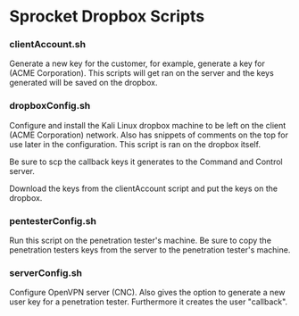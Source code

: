 # Sprocket Dropbox Scripts

### clientAccount.sh

Generate a new key for the customer, for example, generate a key for (ACME Corporation). This scripts will get ran on the server and the keys generated will be saved on the dropbox. 

### dropboxConfig.sh

Configure and install the Kali Linux dropbox machine to be left on the client (ACME Corporation) network. Also has snippets of comments on the top for use later in the configuration. This script is ran on the dropbox itself. 

Be sure to scp the callback keys it generates to the Command and Control server. 

Download the keys from the clientAccount script and put the keys on the dropbox. 

### pentesterConfig.sh

Run this script on the penetration tester's machine. Be sure to copy the penetration testers keys from the server to the penetration tester's machine.

### serverConfig.sh

Configure OpenVPN server (CNC). Also gives the option to generate a new user key for a penetration tester. Furthermore it creates the user "callback". 